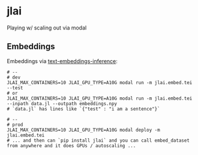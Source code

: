 # jlai

Playing w/ scaling out via modal

## Embeddings

Embeddings via [text-embeddings-inference](https://github.com/huggingface/text-embeddings-inference):
```
# --
# dev
JLAI_MAX_CONTAINERS=10 JLAI_GPU_TYPE=A10G modal run -m jlai.embed.tei --test
# or
JLAI_MAX_CONTAINERS=10 JLAI_GPU_TYPE=A10G modal run -m jlai.embed.tei --inpath data.jl --outpath embeddings.npy
# `data.jl` has lines like `{"test" : "i am a sentence"}`

# --
# prod
JLAI_MAX_CONTAINERS=10 JLAI_GPU_TYPE=A10G modal deploy -m jlai.embed.tei
# ... and then can `pip install jlai` and you can call embed_dataset from anywhere and it does GPUs / autoscaling ...
```
